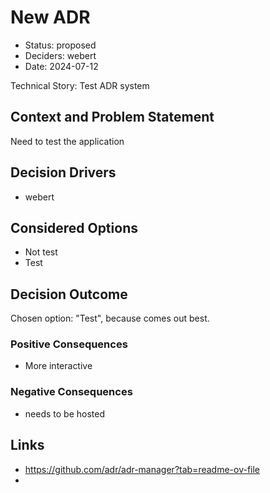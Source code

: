 # New ADR

* Status: proposed
* Deciders: webert
* Date: 2024-07-12

Technical Story: Test ADR system

## Context and Problem Statement

Need to test the application

## Decision Drivers

* webert

## Considered Options

* Not test
* Test

## Decision Outcome

Chosen option: "Test", because comes out best.

### Positive Consequences

* More interactive

### Negative Consequences

* needs to be hosted

## Links

* https://github.com/adr/adr-manager?tab=readme-ov-file
* 
